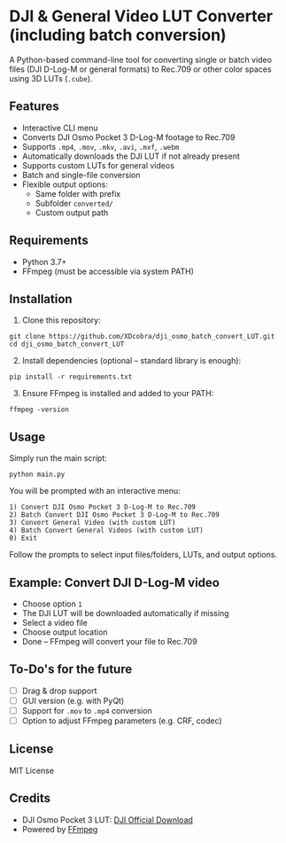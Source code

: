 # DJI & General Video LUT Converter (including batch conversion)

A Python-based command-line tool for converting single or batch video files (DJI D-Log-M or general formats) to Rec.709 or other color spaces using 3D LUTs (`.cube`).


## Features

- Interactive CLI menu
- Converts DJI Osmo Pocket 3 D-Log-M footage to Rec.709
- Supports `.mp4`, `.mov`, `.mkv`, `.avi`, `.mxf`, `.webm`
- Automatically downloads the DJI LUT if not already present
- Supports custom LUTs for general videos
- Batch and single-file conversion
- Flexible output options:
  - Same folder with prefix
  - Subfolder `converted/`
  - Custom output path

## Requirements

- Python 3.7+
- FFmpeg (must be accessible via system PATH)

## Installation

1. Clone this repository:

```
git clone https://github.com/XDcobra/dji_osmo_batch_convert_LUT.git
cd dji_osmo_batch_convert_LUT
```

2. Install dependencies (optional – standard library is enough):

```
pip install -r requirements.txt
```

3. Ensure FFmpeg is installed and added to your PATH:

```
ffmpeg -version
```

## Usage

Simply run the main script:

```
python main.py
```

You will be prompted with an interactive menu:

```
1) Convert DJI Osmo Pocket 3 D-Log-M to Rec.709
2) Batch Convert DJI Osmo Pocket 3 D-Log-M to Rec.709
3) Convert General Video (with custom LUT)
4) Batch Convert General Videos (with custom LUT)
0) Exit
```

Follow the prompts to select input files/folders, LUTs, and output options.

## Example: Convert DJI D-Log-M video

- Choose option `1`
- The DJI LUT will be downloaded automatically if missing
- Select a video file
- Choose output location
- Done – FFmpeg will convert your file to Rec.709

## To-Do's for the future

- [ ] Drag & drop support
- [ ] GUI version (e.g. with PyQt)
- [ ] Support for `.mov` to `.mp4` conversion
- [ ] Option to adjust FFmpeg parameters (e.g. CRF, codec)

## License

MIT License

## Credits

- DJI Osmo Pocket 3 LUT: [DJI Official Download](https://www.dji.com)
- Powered by [FFmpeg](https://ffmpeg.org)
